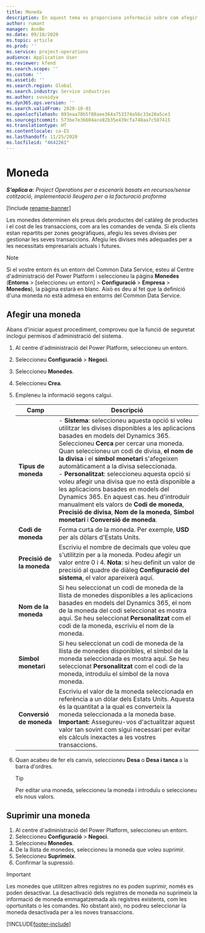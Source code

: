 ```yaml
---
title: Moneda
description: En aquest tema es proporciona informació sobre com afegir i suprimir els tipus de moneda al Project Operations.
author: rumant
manager: AnnBe
ms.date: 09/18/2020
ms.topic: article
ms.prod: ''
ms.service: project-operations
audience: Application User
ms.reviewer: kfend
ms.search.scope: ''
ms.custom: ''
ms.assetid: ''
ms.search.region: Global
ms.search.industry: Service industries
ms.author: suvaidya
ms.dyn365.ops.version: ''
ms.search.validFrom: 2020-10-01
ms.openlocfilehash: 093eaa78b5f88aee364a753374a56c33e20a5ce3
ms.sourcegitcommit: 573be7e36604ace82b35e439cfa748aa7c587415
ms.translationtype: HT
ms.contentlocale: ca-ES
ms.lasthandoff: 11/25/2020
ms.locfileid: "4642261"
---
```

# <a name="currency"></a>Moneda

_**S'aplica a:** Project Operations per a escenaris basats en recursos/sense cotització, implementació lleugera per a la facturació proforma_

[!include [rename-banner](~/includes/cc-data-platform-banner.md)]

Les monedes determinen els preus dels productes del catàleg de productes i el cost de les transaccions, com ara les comandes de venda. Si els clients estan repartits per zones geogràfiques, afegiu les seves divises per gestionar les seves transaccions. Afegiu les divises més adequades per a les necessitats empresarials actuals i futures.  

> [!NOTE]
> Si el vostre entorn és un entorn del Common Data Service, esteu al Centre d'administració del Power Platform i seleccioneu la pàgina **Monedes** (**Entorns** > [seleccioneu un entorn] > **Configuració** > **Empresa** > **Monedes**), la pàgina estarà en blanc. Això es deu al fet que la definició d'una moneda no està admesa en entorns del Common Data Service.

## <a name="add-a-currency"></a>Afegir una moneda  
Abans d'iniciar aquest procediment, comproveu que la funció de seguretat inclogui permisos d'administració del sistema. 

1. Al centre d'administració del Power Platform, seleccioneu un entorn. 
2. Seleccioneu **Configuració** > **Negoci**.
3. Seleccioneu **Monedes**.  
4. Seleccioneu **Crea**.  
5. Empleneu la informació segons calgui.  


   |          Camp          |                                                                                                                                                                                                                                                                                                                                                                            Descripció                                                                                                                                                                                                                                                                                                                                                                            |
   |-------------------------|-------------------------------------------------------------------------------------------------------------------------------------------------------------------------------------------------------------------------------------------------------------------------------------------------------------------------------------------------------------------------------------------------------------------------------------------------------------------------------------------------------------------------------------------------------------------------------------------------------------------------------------------------------------------------------------------------------------------------------------------------------------------|
   |    **Tipus de moneda**    | - **Sistema**: seleccioneu aquesta opció si voleu utilitzar les divises disponibles a les aplicacions basades en models del Dynamics 365. Seleccioneu **Cerca** per cercar una moneda. Quan seleccioneu un codi de divisa, **el nom de la divisa** i el **símbol monetari** s'afegeixen automàticament a la divisa seleccionada.<br />- **Personalitzat**: seleccioneu aquesta opció si voleu afegir una divisa que no està disponible a les aplicacions basades en models del Dynamics 365. En aquest cas. heu d'introduir manualment els valors de **Codi de moneda**, **Precisió de divisa**, **Nom de la moneda**, **Símbol monetari** i **Conversió de moneda**. |
   |    **Codi de moneda**    |                                                                                                                                                                                                                                                                                                                                            Forma curta de la moneda. Per exemple, **USD** per als dòlars d'Estats Units.                                                                                                                                                                                                                                                                                                                                            |
   | **Precisió de la moneda**  |                                                                                                                                                                                  Escriviu el nombre de decimals que voleu que s'utilitzin per a la moneda.  Podeu afegir un valor entre 0 i 4. **Nota**: si heu definit un valor de precisió al quadre de diàleg **Configuració del sistema**, el valor apareixerà aquí.                                                                                                                                                                                  |
   |    **Nom de la moneda**    |                                                                                                                                                                                                                                         Si heu seleccionat un codi de moneda de la llista de monedes disponibles a les aplicacions basades en models del Dynamics 365, el nom de la moneda del codi seleccionat es mostra aquí. Se heu seleccionat **Personalitzat** com el codi de la moneda, escriviu el nom de la moneda.                                                                                                                                                                                                                                          |
   |   **Símbol monetari**   |                                                                                                                                                                                                                                                                      Si heu seleccionat un codi de moneda de la llista de monedes disponibles, el símbol de la moneda seleccionada es mostra aquí. Se heu seleccionat **Personalitzat** com el codi de la moneda, introduïu el símbol de la nova moneda.                                                                                                                                                                                                                                                                       |
   | **Conversió de moneda** |                                                                                                                                                                                                                                     Escriviu el valor de la moneda seleccionada en referència a un dòlar dels Estats Units. Aquesta és la quantitat a la qual es converteix la moneda seleccionada a la moneda base. **Important:** Assegureu-vos d'actualitzar aquest valor tan sovint com sigui necessari per evitar els càlculs inexactes a les vostres transaccions.                                                                                                                                                                                                                                      |


6. Quan acabeu de fer els canvis, seleccioneu **Desa** o **Desa i tanca** a la barra d'ordres.  

   > [!TIP]
   >  Per editar una moneda, seleccioneu la moneda i introduïu o seleccioneu els nous valors.  

## <a name="delete-a-currency"></a>Suprimir una moneda  

1. Al centre d'administració del Power Platform, seleccioneu un entorn. 
2. Seleccioneu **Configuració** > **Negoci**.
3. Seleccioneu **Monedes**.  
4. De la llista de monedes, seleccioneu la moneda que voleu suprimir.  
5. Seleccioneu **Suprimeix**.  
6. Confirmar la supressió.  

> [!IMPORTANT]
>  Les monedes que utilitzen altres registres no es poden suprimir, només es poden desactivar. La desactivació dels registres de moneda no suprimeix la informació de moneda emmagatzemada als registres existents, com les oportunitats o les comandes. No obstant això, no podreu seleccionar la moneda desactivada per a les noves transaccions.  


[!INCLUDE[footer-include](../includes/footer-banner.md)]
